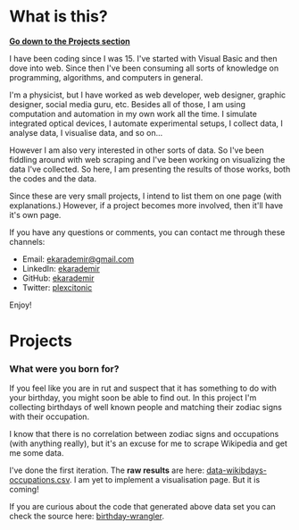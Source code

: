 # What is this?

**[Go down to the Projects section](#projects)**

I have been coding since I was 15. I've started with Visual Basic and then dove into web. Since then I've been consuming all sorts of knowledge on programming, algorithms, and computers in general.

I'm a physicist, but I have worked as web developer, web designer, graphic designer, social media guru, etc. Besides all of those, I am using computation and automation in my own work all the time. I simulate integrated optical devices, I automate experimental setups, I collect data, I analyse data, I visualise data, and so on...

However I am also very interested in other sorts of data. So I've been fiddling around with web scraping and I've been working on visualizing the data I've collected. So here, I am presenting the results of those works, both the codes and the data.

Since these are very small projects, I intend to list them on one page (with explanations.) However, if a project becomes more involved, then it'll have it's own page.

If you have any questions or comments, you can contact me through these channels:

* Email: [ekarademir@gmail.com](mailto:ekarademir@gmail.com)
* LinkedIn: [ekarademir](https://ie.linkedin.com/in/ekarademir)
* GitHub: [ekarademir](https://github.com/ekarademir)
* Twitter: [plexcitonic](https://twitter.com/plexcitonic)

Enjoy!

<a name="projects"></a>
# Projects
### What were you born for?

If you feel like you are in rut and suspect that it has something to do with your birthday, you might soon be able to find out. In this project I'm collecting birthdays of well known people and matching their zodiac signs with their occupation.

I know that there is no correlation between zodiac signs and occupations (with anything really), but it's an excuse for me to scrape Wikipedia and get me some data.

I've done the first iteration. The **raw results** are here: [data-wikibdays-occupations.csv][wikibdays]. I am yet to implement a visualisation page. But it is coming!

If you are curious about the code that generated above data set you can check the source here: [birthday-wrangler][wikibdays-code].

[wikibdays]:https://github.com/ekarademir/data-sets/blob/master/data-wikibdays-occupations.csv?raw=true
[wikibdays-code]:https://github.com/ekarademir/birthday-wrangler
